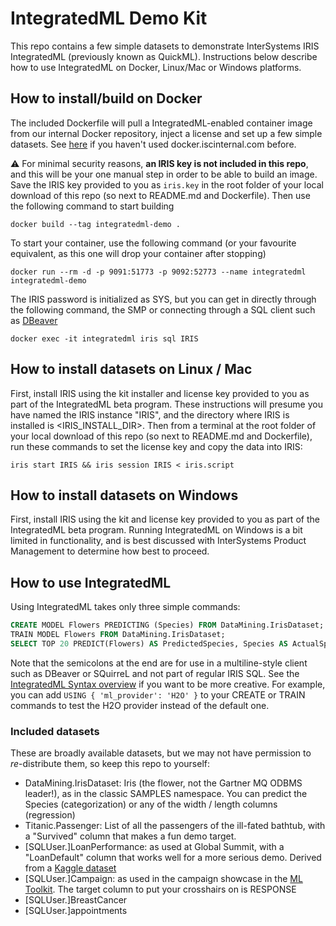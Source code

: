# IntegratedML Demo Kit

This repo contains a few simple datasets to demonstrate InterSystems IRIS IntegratedML (previously known as QuickML). Instructions below describe how to use IntegratedML on Docker, Linux/Mac or Windows platforms.

## How to install/build on Docker

The included Dockerfile will pull a IntegratedML-enabled container image from our internal Docker repository, inject a license and set up a few simple datasets. See [here](https://usconfluence.iscinternal.com/display/RE/Quay+Docker+Repository+Access) if you haven't used docker.iscinternal.com before.

:warning: For minimal security reasons, **an IRIS key is not included in this repo**, and this will be your one manual step in order to be able to build an image. Save the IRIS key provided to you as ```iris.key``` in the root folder of your local download of this repo (so next to README.md and Dockerfile). Then use the following command to start building

```
docker build --tag integratedml-demo .
```

To start your container, use the following command (or your favourite equivalent, as this one will drop your container after stopping)

```
docker run --rm -d -p 9091:51773 -p 9092:52773 --name integratedml integratedml-demo
```

The IRIS password is initialized as SYS, but you can get in directly through the following command, the SMP or connecting through a SQL client such as [DBeaver](https://dbeaver.io/)

```
docker exec -it integratedml iris sql IRIS
```

## How to install datasets on Linux / Mac

First, install IRIS using the kit installer and license key provided to you as part of the IntegratedML beta program. These instructions will presume you have named the IRIS instance "IRIS", and the directory where IRIS is installed is <IRIS_INSTALL_DIR>. Then from a terminal at the root folder of your local download of this repo (so next to README.md and Dockerfile), run these commands to set the license key and copy the data into IRIS:

```
iris start IRIS && iris session IRIS < iris.script
```

## How to install datasets on Windows

First, install IRIS using the kit and license key provided to you as part of the IntegratedML beta program. Running IntegratedML on Windows is a bit limited in functionality, and is best discussed with InterSystems Product Management to determine how best to proceed.


## How to use IntegratedML

Using IntegratedML takes only three simple commands:

```sql
CREATE MODEL Flowers PREDICTING (Species) FROM DataMining.IrisDataset;
TRAIN MODEL Flowers FROM DataMining.IrisDataset;
SELECT TOP 20 PREDICT(Flowers) AS PredictedSpecies, Species AS ActualSpecies FROM DataMining.IrisDataset;
```

Note that the semicolons at the end are for use in a multiline-style client such as DBeaver or SQuirreL and not part of regular IRIS SQL. See the [IntegratedML Syntax overview](https://usconfluence.iscinternal.com/display/TBD/IntegratedML+Syntax) if you want to be more creative. For example, you can add ```USING { 'ml_provider': 'H2O' }``` to your CREATE or TRAIN commands to test the H2O provider instead of the default one.

### Included datasets

These are broadly available datasets, but we may not have permission to _re_-distribute them, so keep this repo to yourself:
- DataMining.IrisDataset: Iris (the flower, not the Gartner MQ ODBMS leader!), as in the classic SAMPLES namespace. You can predict the Species (categorization) or any of the width / length columns (regression)
- Titanic.Passenger: List of all the passengers of the ill-fated bathtub, with a "Survived" column that makes a fun demo target.
- \[SQLUser.\]LoanPerformance: as used at Global Summit, with a "LoanDefault" column that works well for a more serious demo. Derived from a [Kaggle dataset](https://www.kaggle.com/avikpaul4u/vehicle-loan-default-prediction)
- \[SQLUser.\]Campaign: as used in the campaign showcase in the [ML Toolkit](https://github.com/intersystems/MLToolkit). The target column to put your crosshairs on is RESPONSE
- \[SQLUser.\]BreastCancer
- \[SQLUser.\]appointments
